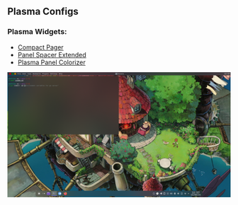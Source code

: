 ## Plasma Configs

### Plasma Widgets: 
- [Compact Pager](https://github.com/dhruv8sh/plasma6-desktop-indicator)
- [Panel Spacer Extended](https://github.com/luisbocanegra/plasma-panel-spacer-extended)
- [Plasma Panel Colorizer](https://github.com/luisbocanegra/plasma-panel-colorizer)



![Desktop Look](image.png)